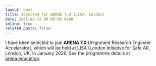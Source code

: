```yaml
---
layout: post
title: Selected for ARENA 7.0 (LISA, London)
date: 2025-08-15 09:00:00-0400
inline: true
related_posts: false
---
```


I have been selected to join **ARENA 7.0** (Alignment Research Engineer Accelerator), which will be held at LISA (London Initiative for Safe AI), London, UK, in January 2026. See the programme details at [arena.education](https://www.arena.education).


